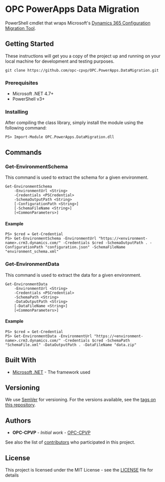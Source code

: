 # OPC PowerApps Data Migration

PowerShell cmdlet that wraps Microsoft's [Dynamics 365 Configuration Migration Tool](https://www.nuget.org/packages/Microsoft.CrmSdk.XrmTooling.ConfigurationMigration.Wpf).

## Getting Started

These instructions will get you a copy of the project up and running on your local machine for development and testing purposes.

```
git clone https://github.com/opc-cpvp/OPC.PowerApps.DataMigration.git
```

### Prerequisites

- Microsoft .NET 4.7+
- PowerShell v3+

### Installing

After compiling the class library, simply install the module using the following command:

```
PS> Import-Module OPC.PowerApps.DataMigration.dll
```

## Commands

### Get-EnvironmentSchema

This command is used to extract the schema for a given environment.

```
Get-EnvironmentSchema
    -EnvironmentUrl <String>
    -Credentials <PSCredential>
    -SchemaOutputPath <String>
    [-ConfigurationPath <String>]
    [-SchemaFileName <String>]
    [<CommonParameters>]
```

#### Example
```
PS> $cred = Get-Credential
PS> Get-EnvironmentSchema -EnvironmentUrl "https://<environment-name>.crm3.dynamics.com/" -Credentials $cred -SchemaOutputPath . -ConfigurationPath "configuration.json" -SchemaFileName "environment_schema.xml"
```
### Get-EnvironmentData

This command is used to extract the data for a given environment.

```
Get-EnvironmentData
    -EnvironmentUrl <String>
    -Credentials <PSCredential>
    -SchemaPath <String>
    -DataOutputPath <String>
    [-DataFileName <String>]
    [<CommonParameters>]
```

#### Example
```
PS> $cred = Get-Credential
PS> Get-EnvironmentData -EnvironmentUrl "https://<environment-name>.crm3.dynamics.com/" -Credentials $cred -SchemaPath "SchemaFile.xml" -DataOutputPath . -DataFileName "data.zip"
```

## Built With

* [Microsoft .NET](https://dotnet.microsoft.com/) - The framework used

## Versioning

We use [SemVer](http://semver.org/) for versioning. For the versions available, see the [tags on this repository](https://github.com/opc-cpvp/OPC.PowerApps.BuildTools/tags). 

## Authors

* **OPC-CPVP** - *Initial work* - [OPC-CPVP](https://github.com/opc-cpvp)

See also the list of [contributors](https://github.com/opc-cpvp/OPC.PowerApps.DataMigration/contributors) who participated in this project.

## License

This project is licensed under the MIT License - see the [LICENSE](LICENSE) file for details
